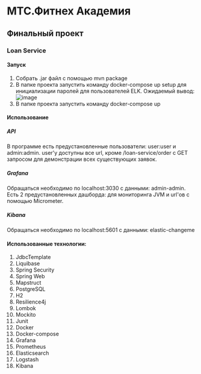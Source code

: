# МТС.Фитнех Академия
## Финальный проект
### Loan Service
#### Запуск
1. Собрать .jar файл с помощью mvn package
2. В папке проекта запустить команду docker-compose up setup для инициализации паролей для пользователей ELK. Ожидаемый вывод:![image](https://github.com/na0mint/loan-service/assets/114018603/1231e9e9-d847-471a-8ca7-172f89d03770)
3. В папке проекта запустить команду docker-compose up
#### Использование 
##### API 
 В программе есть предустановленные пользователи: user:user и admin:admin. user'у доступны все url, кроме /loan-service/order c GET запросом для демонстрации всех существующих заявок.
##### Grafana
 Обращаться необходимо по localhost:3030 с данными: admin-admin. Есть 2 предустановленных дашборда: для мониторинга JVM и url'ов с помощью Micrometer.
##### Kibana
Обращаться необходимо по localhost:5601 с данными: elastic-changeme
#### Использованные технологии:
1. JdbcTemplate
2. Liquibase
3. Spring Security
4. Spring Web
5. Mapstruct
6. PostgreSQL
7. H2
8. Resilience4j
9. Lombok
10. Mockito
11. Junit
12. Docker
13. Docker-compose
14. Grafana
15. Prometheus
16. Elasticsearch
17. Logstash
18. Kibana 
